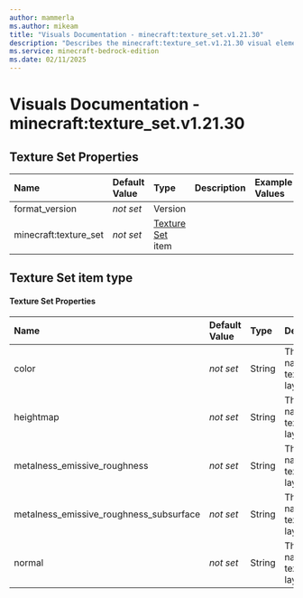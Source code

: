 ```yaml
---
author: mammerla
ms.author: mikeam
title: "Visuals Documentation - minecraft:texture_set.v1.21.30"
description: "Describes the minecraft:texture_set.v1.21.30 visual element"
ms.service: minecraft-bedrock-edition
ms.date: 02/11/2025 
---
```


# Visuals Documentation - minecraft:texture_set.v1.21.30


## Texture Set Properties

|Name       |Default Value |Type |Description |Example Values |
|:----------|:-------------|:----|:-----------|:------------- |
| format_version | *not set* | Version |  |  | 
| minecraft:texture_set | *not set* | [Texture Set](#texture-set-item-type) item |  |  | 

## Texture Set item type

#### Texture Set Properties

|Name       |Default Value |Type |Description |Example Values |
|:----------|:-------------|:----|:-----------|:------------- |
| color | *not set* | String | The texture name of a textureset layer |  | 
| heightmap | *not set* | String | The texture name of a textureset layer |  | 
| metalness_emissive_roughness | *not set* | String | The texture name of a textureset layer |  | 
| metalness_emissive_roughness_subsurface | *not set* | String | The texture name of a textureset layer |  | 
| normal | *not set* | String | The texture name of a textureset layer |  | 